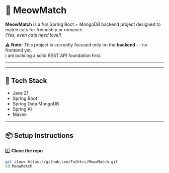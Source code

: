 # 🐾 MeowMatch

**MeowMatch** is a fun Spring Boot + MongoDB backend project designed to match cats for friendship or romance.  
_(Yes, even cats need love!)_

⚠ **Note:** This project is currently focused only on the **backend** — no frontend yet.  
I am building a solid REST API foundation first.

---
---

## 🚀 Tech Stack

- Java 21
- Spring Boot
- Spring Data MongoDB
- Spring AI
- Maven

---

## 📦 Setup Instructions

1️⃣ **Clone the repo**
```bash
git clone https://github.com/Fathkrc/MeowMatch.git
cd MeowMatch